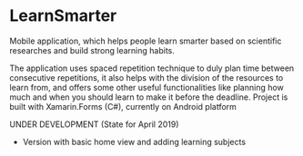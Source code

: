 # LearnSmarter
Mobile application, which helps people learn smarter based on scientific researches and build strong learning habits.

The application uses spaced repetition technique to duly plan time between consecutive repetitions, it also helps
with the division of the resources to learn from, and offers some other useful functionalities like planning how much
and when you should learn to make it before the deadline.
Project is built with Xamarin.Forms (C#), currently on Android platform

UNDER DEVELOPMENT (State for April 2019)
* Version with basic home view and adding learning subjects
